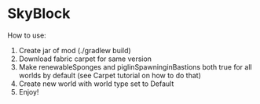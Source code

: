 # SkyBlock
How to use:
1. Create jar of mod (./gradlew build)
2. Download fabric carpet for same version
3. Make renewableSponges and piglinSpawninginBastions both true for all worlds by default (see Carpet tutorial on how to do that)
4. Create new world with world type set to Default
5. Enjoy!
